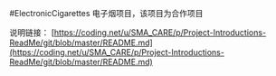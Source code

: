 #ElectronicCigarettes
电子烟项目，该项目为合作项目


说明链接：
[https://coding.net/u/SMA_CARE/p/Project-Introductions-ReadMe/git/blob/master/README.md](https://coding.net/u/SMA_CARE/p/Project-Introductions-ReadMe/git/blob/master/README.md)